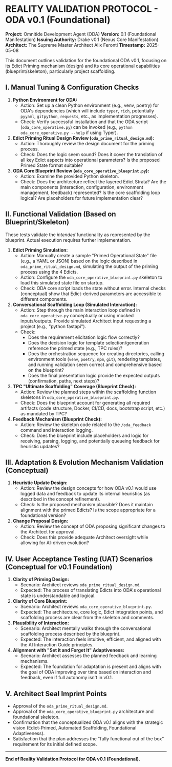 # REALITY VALIDATION PROTOCOL - ODA v0.1 (Foundational)

**Project:** Omnitide Development Agent (ODA)
**Version:** 0.1 (Foundational Manifestation)
**Issuing Authority:** Drake v0.1 (Nexus Core Manifestation)
**Architect:** The Supreme Master Architect Alix Feronti
**Timestamp:** 2025-05-08

This document outlines validation for the foundational ODA v0.1, focusing on its Edict Priming mechanism (design) and its core operational capabilities (blueprint/skeleton), particularly project scaffolding.

## I. Manual Tuning & Configuration Checks

1.  **Python Environment for ODA:**
    - Action: Set up a clean Python environment (e.g., venv, poetry) for ODA's dependencies (which will include `typer`, `rich`, potentially `pyyaml`, `gitpython`, `requests`, etc., as implementation progresses).
    - Check: Verify successful installation and that the ODA script (`oda_core_operative.py`) can be invoked (e.g., `python oda_core_operative.py --help` if using Typer).
2.  **Edict Priming Ritual Design Review (`oda_prime_ritual_design.md`):**
    - Action: Thoroughly review the design document for the priming process.
    - Check: Does the logic seem sound? Does it cover the translation of all key Edict aspects into operational parameters? Is the proposed Primed State format suitable?
3.  **ODA Core Blueprint Review (`oda_core_operative_blueprint.py`):**
    - Action: Examine the provided Python skeleton.
    - Check: Does the architecture reflect the layered Edict Strata? Are the main components (interaction, configuration, environment management, feedback) represented? Is the core scaffolding loop logical? Are placeholders for future implementation clear?

## II. Functional Validation (Based on Blueprint/Skeleton)

These tests validate the _intended_ functionality as represented by the blueprint. Actual execution requires further implementation.

1.  **Edict Priming Simulation:**
    - Action: Manually create a sample "Primed Operational State" file (e.g., a YAML or JSON) based on the logic described in `oda_prime_ritual_design.md`, simulating the output of the priming process using the 4 Edicts.
    - Action: Configure the `oda_core_operative_blueprint.py` skeleton to load this simulated state file on startup.
    - Check: ODA core script loads the state without error. Internal checks (conceptual) show that Edict-derived parameters are accessible to different components.
2.  **Conversational Scaffolding Loop (Simulated Interaction):**
    - Action: Step through the main interaction loop defined in `oda_core_operative.py` conceptually or using mocked inputs/outputs. Provide simulated Architect input requesting a project (e.g., "python fastapi").
    - Check:
      - Does the requirement elicitation logic flow correctly?
      - Does the decision logic for template selection/generation reference the primed state (e.g., TPC rules)?
      - Does the orchestration sequence for creating directories, calling environment tools (`venv`, `poetry`, `npm`, `git`), rendering templates, and running validation seem correct and comprehensive based on the blueprint?
      - Does the final presentation logic provide the expected outputs (confirmation, paths, next steps)?
3.  **TPC "Ultimate Scaffolding" Coverage (Blueprint Check):**
    - Action: Review the planned steps within the scaffolding function skeletons in `oda_core_operative_blueprint.py`.
    - Check: Does the blueprint account for generating all required artifacts (code structure, Docker, CI/CD, docs, bootstrap script, etc.) as mandated by TPC?
4.  **Feedback Mechanism (Blueprint Check):**
    - Action: Review the skeleton code related to the `/oda_feedback` command and interaction logging.
    - Check: Does the blueprint include placeholders and logic for receiving, parsing, logging, and potentially queueing feedback for heuristic updates?

## III. Adaptation & Evolution Mechanism Validation (Conceptual)

1.  **Heuristic Update Design:**
    - Action: Review the design concepts for how ODA v0.1 would use logged data and feedback to update its internal heuristics (as described in the concept refinement).
    - Check: Is the proposed mechanism plausible? Does it maintain alignment with the primed Edicts? Is the scope appropriate for a foundational version?
2.  **Change Proposal Design:**
    - Action: Review the concept of ODA proposing significant changes to the Architect for approval.
    - Check: Does this provide adequate Architect oversight while allowing for AI-driven evolution?

## IV. User Acceptance Testing (UAT) Scenarios (Conceptual for v0.1 Foundation)

1.  **Clarity of Priming Design:**
    - Scenario: Architect reviews `oda_prime_ritual_design.md`.
    - Expected: The process of translating Edicts into ODA's operational state is understandable and logical.
2.  **Clarity of Core Blueprint:**
    - Scenario: Architect reviews `oda_core_operative_blueprint.py`.
    - Expected: The architecture, core logic, Edict integration points, and scaffolding process are clear from the skeleton and comments.
3.  **Plausibility of Interaction:**
    - Scenario: Architect mentally walks through the conversational scaffolding process described by the blueprint.
    - Expected: The interaction feels intuitive, efficient, and aligned with the AI Interaction Guide principles.
4.  **Alignment with "Set it and Forget It" Adaptiveness:**
    - Scenario: Architect assesses the planned feedback and learning mechanisms.
    - Expected: The foundation for adaptation is present and aligns with the goal of ODA improving over time based on interaction and feedback, even if full autonomy isn't in v0.1.

## V. Architect Seal Imprint Points

- Approval of the `oda_prime_ritual_design.md`.
- Approval of the `oda_core_operative_blueprint.py` architecture and foundational skeleton.
- Confirmation that the conceptualized ODA v0.1 aligns with the strategic vision (Edict-Primed, Automated Scaffolding, Foundational Adaptiveness).
- Satisfaction that the plan addresses the "fully functional out of the box" requirement for its initial defined scope.

---

**End of Reality Validation Protocol for ODA v0.1 (Foundational).**
